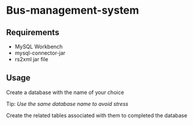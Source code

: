 # Bus-management-system

## Requirements

<ul>
<li>MySQL Workbench</li>
<li>mysql-connector-jar</li>
<li>rs2xml jar file</li> 
</ul>

## Usage 

<p>Create a database with the name of your choice</p>
<p>Tip: <i>Use the same database name to avoid stress</i></p>
<p>Create the related tables associated with them to completed the database</p>

